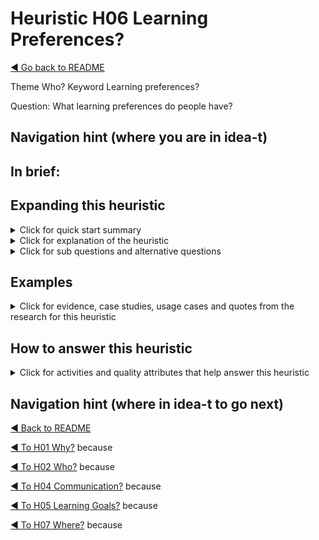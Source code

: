 
# Heuristic H06 Learning Preferences?

[◄ Go back to README](../README.md)

Theme Who?  Keyword Learning preferences?

Question: What learning preferences do people have?

## Navigation hint (where you are in idea-t)

## In brief:


## Expanding this heuristic
<details close>
  <summary>Click for quick start summary
  </summary> 

some words of summary

</details>

<details close>
  <summary>Click for explanation of the heuristic
  </summary> 

some words of explanation

</details>

<details close>
  
  <summary>Click for sub questions and alternative questions
  </summary> 

### Sub questions and alternative questions

### Role-based alternative questions



### Not? 
What learning preferences are not relevant?
 

- maybe a list here

### Else?
What other learning preferences might be expressed by different stakeholders?



</details>

## Examples

<details close>
  
  <summary>Click for evidence, case studies, usage cases and quotes from the research for this heuristic
  </summary> 
  
### Usage cases

### Case studies examples

### Quotes from research participants


</details>

## How to answer this heuristic

<details close>
  
  <summary>Click for activities and quality attributes that help answer this heuristic
  </summary> 
  
### Activities
### Quality Attributes


</details>

## Navigation hint (where in idea-t to go next)

[◄ Back to README](../README.md)

[◄ To H01 Why?](H01-Why.md)  because

[◄ To H02 Who?](H02-Who.md)  because

[◄ To H04 Communication?](H04-Communication.md)  because 

[◄ To H05 Learning Goals?](H05-LearningGoals.md)  because 

[◄ To H07 Where?](H07-Where.md)  because

